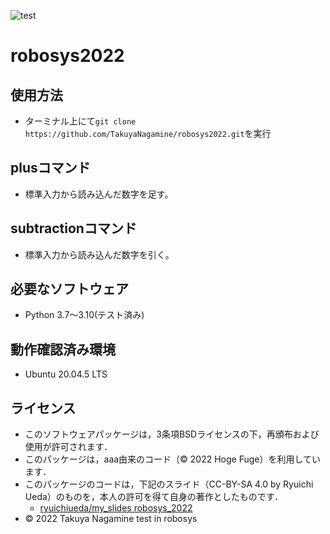 ![test](https://github.com/TakuyaNagamine/robosys2022/actions/workflows/test.yml/badge.svg)
# robosys2022
## 使用方法
* ターミナル上にて```git clone https://github.com/TakuyaNagamine/robosys2022.git```を実行

## plusコマンド
* 標準入力から読み込んだ数字を足す。
## subtractionコマンド
* 標準入力から読み込んだ数字を引く。
## 必要なソフトウェア
* Python 3.7〜3.10(テスト済み)

## 動作確認済み環境
* Ubuntu 20.04.5 LTS

## ライセンス
  * このソフトウェアパッケージは，3条項BSDライセンスの下，再頒布および使用が許可されます．
  * このパッケージは，aaa由来のコード（© 2022 Hoge Fuge）を利用しています．
  * このパッケージのコードは，下記のスライド（CC-BY-SA 4.0 by Ryuichi Ueda）のものを，本人の許可を得て自身の著作としたものです．
      * [ryuichiueda/my_slides robosys_2022](https://github.com/ryuichiueda/my_slides/tree/master/robosys_2022)
  * © 2022 Takuya Nagamine
test in robosys

